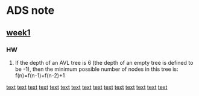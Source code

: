 # ADS note
## [week1](slides/ADS01AVL_Stu.ppt)

### HW
1. If the depth of an AVL tree is 6 (the depth of an empty tree is defined to be -1), then the minimum possible number of nodes in this tree is:
    f(n)=f(n-1)+f(n-2)+1

[text](slides/ADS02BTree_Stu.ppt) 
[text](slides/ADS03InvFileInd_Stu.ppt) 
[text](slides/ADS04LeftistSkewH_Stu.ppt) 
[text](slides/ADS05BinomialQ_Stu.ppt) 
[text](slides/ADS06Backtracking_Stu.ppt) 
[text](<slides/ADS07Divide Conquer_Stu.ppt>) 
[text](slides/ADS08DynamicProgramming_Stu.ppt) 
[text](slides/ADS09Greedy_Stu.ppt) 
[text](slides/ADS09Greedy_Tch.ppt) 
[text](slides/ADS10NP_TS.ppt) 
[text](slides/ADS11Approximation_Stu.ppt) 
[text](slides/ADS12LocalSearch_TS.ppt) 
[text](slides/ADS13RandomizedAlgorithms_Stu.ppt) 
[text](slides/ADS14Parallel_Stu.ppt) 
[text](slides/ADS15ExternalSorting_TS.ppt)